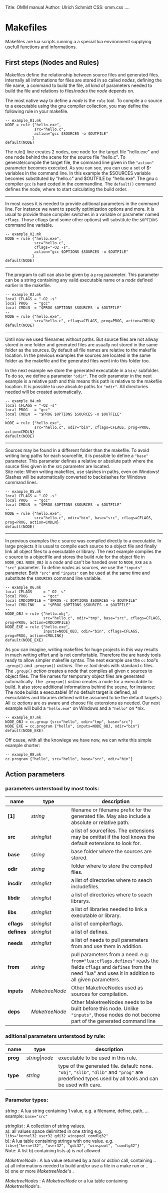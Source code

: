 Title:	OMM manual
Author:	Ulrich Schmidt
CSS:		omm.css
....
			
# Makefiles

Makefiles are lua scripts running a a special lua environment supplying usefull functions and informations.

## First steps (Nodes and Rules)

Makefiles define the relationship between source files and generated files. Internally all informations 
for files are stored in so called _nodes_, defining the file name, a command to build the file, all kind of parameters 
needed to build the file and relations to files/_nodes_ the _node_ depends on.

The most native way to define a _node_ is the `rule` tool. To compile a c source to a executable using the 
gnu compiler collection, you may define the following rule in your makefile.

	-- example_01.mk
	NODE = rule {"hello.exe", 
	             src="hello.c", 
	             action="gcc $SOURCES -o $OUTFILE"
	            }
	default(NODE)

The rule() line creates 2 nodes, one node for the target file "hello.exe" and one node behind the scene for the source file "hello.c". 
To generate/compile the target file, the command line given in the `"action"` parameter becomes executed. 
As you can see, you can use a set of $-variables in the command line. In this example the $SOURCES variable becomes 
substituted by "hello.c" and $OUTFILE by "hello.exe". The gnu c compiler `gcc` is hard coded in the commandline.
The `default()` command defines the node, where to start calculating the build order. 

---

In most cases it is needed to provide aditional parameters in the command line. For instance we want to 
specify optimization options and more. It is usual to provide those compiler switches in a variable or 
parameter named `cflags`. Those cflags (and some other options) will substitute the `$OPTIONS` command line variable.

	-- example_02.mk
	NODE = rule {"hello.exe", 
	             src="hello.c", 
	             cflags="-O2 -s", 
	             action="gcc $OPTIONS $SOURCES -o $OUTFILE"
	            }
	default(NODE) 

---

The program to call can also be given by a `prog` parameter. This parameter can be a string 
containing any valid executable name or a _node_ defined earlier in the makefile.

	-- example_03.mk
	local CFLAGS = "-O2 -s"
	local PROG   = "gcc"
	local CMDLN  = "$PROG $OPTIONS $SOURCES -o $OUTFILE"
	--
	NODE = rule {"hello.exe", 
	             src="hello.c", cflags=CFLAGS, prog=PROG, action=CMDLN}
	default(NODE)

---

Until now we used filenames without paths. But source files are not allway stored 
in one folder and generated files are usually not stored in the same folder as the sources.
By default all file names are relative to the makefile location. In the previous examples 
the sources are located in the same folder as the makefile and the generated files went 
into this folder too.

In the next example we store the generated executable in a `bin/` subfolder. To do so, we define 
a parameter `"odir"`. The odir parameter in the next example is a relative path and this means 
this path is relative to the makefile location. It is possible to use absolute paths for `"odir"`.
All directories needed will be created automatically.

	-- example_04.mk
	local CFLAGS = "-O2 -s"
	local PROG   = "gcc"
	local CMDLN  = "$PROG $OPTIONS $SOURCES -o $OUTFILE"
	--
	NODE = rule {"hello.exe", 
	             src="hello.c", odir="bin", cflags=CFLAGS, prog=PROG, action=CMDLN}
	default(NODE)

---

Sources may be found in a different folder than the makefile. To avoid writing long paths for each sourcefile, 
it is possible to define a `"base"` parameter. This parameter defines a relative or absolute path where the 
source files given in the src parameter are located.  
Site note: When writing makefiles, use slashes in paths, even on Windows! Slashes will be automatically 
converted to backslashes for Windows command lines.

	-- example_05.mk
	local CFLAGS = "-O2 -s"
	local PROG   = "gcc"
	local CMDLN  = "$PROG $OPTIONS $SOURCES -o $OUTFILE"
	--
	NODE = rule {"hello.exe", 
	             src="hello.c", odir="bin", base="src", cflags=CFLAGS, prog=PROG, action=CMDLN}
	default(NODE)

---

In previous examples the c source was compiled directly to a executable. In large projects it is usual to
compile each source to a object file and finally link all object files to a executable or library.
The next example compiles the c source to a objectfile and stores the build rule for the object file in `NODE_OBJ`.
`NODE_OBJ` is a _node_ and can't be handed over to `NODE_EXE` as a `"src"` parameter. To define _nodes_ as sources, 
we use the `"inputs"` parameter. Both `"src"` and `"inputs"` can be used at the same time and substitute the `$SOURCES` 
command line variable.

	-- example_06.mk
	local CFLAGS     = "-O2 -s"
	local PROG       = "gcc"
	local CMDCOMPILE = "$PROG -c $OPTIONS $SOURCES -o $OUTFILE"
	local CMDLINK    = "$PROG $OPTIONS $SOURCES -o $OUTFILE"
	--
	NODE_OBJ = rule {"hello.obj",
	                 src="hello.c", odir="tmp", base="src", cflags=CFLAGS, prog=PROG, action=CMDCOMPILE}
	NODE_EXE = rule {"hello.exe", 
	                 inputs=NODE_OBJ, odir="bin", cflags=CFLAGS, prog=PROG, action=CMDLINK}
	default(NODE_EXE)

As you can imagine, writing makefiles for huge projects in this way results in much writing effort 
and is not comfortable. Therefore the are handy tools ready to allow simpler makefile syntax. 
The next example use the `cc` _tool_'s `.group()` and `.program()` _actions_. The `cc` _tool_ deals with standard c files.  
The `.group()` _action_ creates a _node_ that compiles all given c sources to object files. The file names for temporary 
object files are generated automatically.
The `.program()` _action_ creates a node for a executable to build. It also store additional informations behind the scene, 
for instance: The node builds a executable! (If no default target is defined, all executables and libraries defined 
will be assumed to be the default targets.)
All `cc` _actions_ are os aware and choose file extensions as needed. Our next example will build a `"hello.exe"` on 
Windows and a `"hello"` on *nix.

	-- example_07.mk
	NODE_OBJ = cc.group {src="hello", odir="tmp", base="src"}
	NODE_EXE = cc.program {"hello", inputs=NODE_OBJ, odir="bin"}
	default(NODE_EXE)

Off cause, with all the knowlege we have now, we can write this simple example shorter:

	-- example_08.mk
	cc.program {"hello", src="hello", base="src", odir="bin"}

## Action parameters

### parameters unterstood by most tools:

| name        | type            | description                                                                                                |
|-------------|-----------------|------------------------------------------------------------------------------------------------------------|
| __[1]__     | _string_        | filename or filename prefix for the generated file. May also include a absolute or relative path.          |
| __src__     | _stringlist_    | a list of sourcefiles. The extensions may be omittet if the tool knows the default extensions to look for. |
| __base__    | _string_        | base folder where the sources are stored.                                                                  |
| __odir__    | _string_        | folder where to store the compiled files.                                                                  |
| __incdir__  | _stringlist_    | a list of directories where to seach includefiles.                                                         |
| __libdir__  | _stringlist_    | a list of directories where to seach librarys.                                                             |
| __libs__    | _stringlist_    | a list of libraries needed to link a executable or library.                                                |
| __cflags__  | _stringlist_    | a list of compilerflags.                                                                                   |
| __defines__ | _stringlist_    | a list of defines.                                                                                         |
| __needs__   | _stringlist_    | a list of needs to pull parameters from and use them in addition.                                          |
| __from__    | _string_        | pull parameters from a need. e.g: `from="lua:cflags,defines"` reads the fields `cflags` and `defines` from the need "lua" and uses it in addition to all given parameters.|
| __inputs__  | _MaketreeNode_ | Other MaketreeNodes used as sources for compilation.                                                        |
| __deps__    | _MaketreeNode_ | Other MaketreeNodes needs to be built before this node. Unlike `"inputs"`, those nodes do not become part of the generated command line |

### aditional parameters unterstood by rule:

| name        | type              | description                                                |
|-------------|-------------------|------------------------------------------------------------|
| __prog__    | _string_\|_node_  | executable to be used in this rule.                        |
| __type__    | _string_          | type of the generated file. default: none. `"obj"`, `"slib"`, `"dlib"` and `"prog"` are predefined types used by all tools and can be used with care. |

### Parameter types:

_string_ 
: A lua string containing 1 value, e.g. a filename, define, path, ...  
example: `base="src"`

_stringlist_ 
: A collection of string values.  
a): all values space delimitted in one string e.g.  
	  `libs="kernel32 user32 gdi32 winspool comdlg32"`  
b): A lua table containing strings with one value. e.g.  
	  `libs={"kernel32", "user32", "gdi32", "winspool", "comdlg32"}`  
		Note: A list b) containing lists a) is _not_ allowed.

_MaketreeNode_ 
: A lua value returned by a _tool_ or _action_ call, containing ..  
a) all informations needed to build and/or use a file in a make run or ..  
b) one or more _MaketreeNode_'s .

_MaketreeNodes_ 
: A _MaketreeNode_ or a lua table containing _MaketreeNode_'s.

